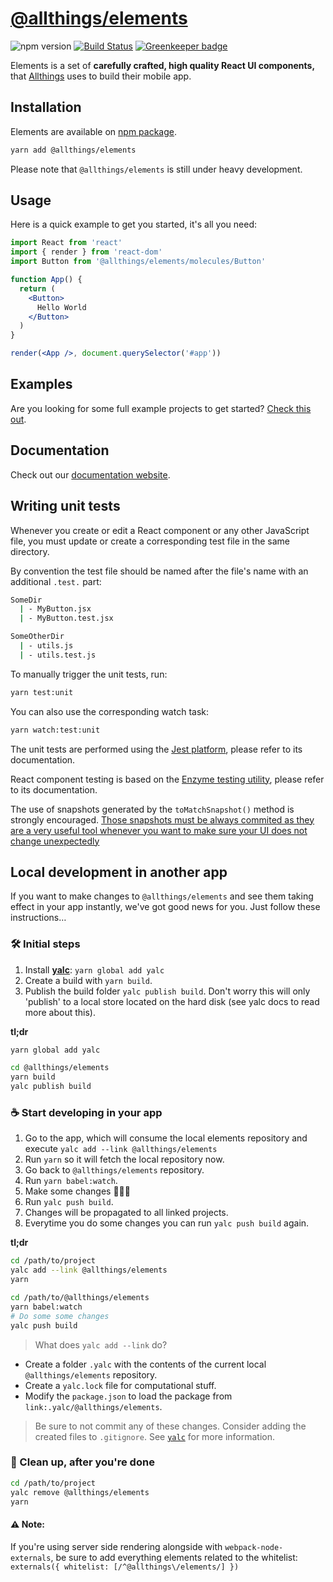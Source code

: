 # [@allthings/elements](https://github.com/allthings/elements)

<img alt="npm version" src="https://badge.fury.io/js/%40allthings%2Felements.svg"> [![Build Status](https://travis-ci.org/allthings/elements.svg?branch=master)](https://travis-ci.org/allthings/elements) [![Greenkeeper badge](https://badges.greenkeeper.io/allthings/elements.svg)](https://greenkeeper.io/)



 Elements is a set of **carefully crafted, high quality React UI components,** that [Allthings](https://www.allthings.me) uses to build their mobile app.

## Installation

Elements are available on [npm package](https://www.npmjs.com/package/@allthings/elements).

```sh
yarn add @allthings/elements
```

Please note that `@allthings/elements` is still under heavy development.

## Usage

Here is a quick example to get you started, it's all you need:

```jsx
import React from 'react'
import { render } from 'react-dom'
import Button from '@allthings/elements/molecules/Button'

function App() {
  return (
    <Button>
      Hello World
    </Button>
  )
}

render(<App />, document.querySelector('#app'))
```

## Examples

Are you looking for some full example projects to get started?
[Check this out](https://github.com/allthings/elements-example).

## Documentation

Check out our [documentation website](https://developers.allthings.me/elements/index.html).

## Writing unit tests

Whenever you create or edit a React component or any other JavaScript file, you must update or create a corresponding test file in the same directory.

By convention the test file should be named after the file's name with an additional `.test.` part:

```sh
SomeDir
  | - MyButton.jsx
  | - MyButton.test.jsx
```

```sh
SomeOtherDir
  | - utils.js
  | - utils.test.js
```

To manually trigger the unit tests, run:

```sh
yarn test:unit
```

You can also use the corresponding watch task:

```sh
yarn watch:test:unit
```

The unit tests are performed using the [Jest platform](https://facebook.github.io/jest/), please refer to its documentation.

React component testing is based on the [Enzyme testing utility](http://airbnb.io/enzyme/docs/api/), please refer to its documentation.

The use of snapshots generated by the `toMatchSnapshot()` method is strongly encouraged. [Those snapshots must be always commited as they are a very useful tool whenever you want to make sure your UI does not change unexpectedly](https://facebook.github.io/jest/docs/en/snapshot-testing.html)

## Local development in another app

If you want to make changes to `@allthings/elements` and see them taking effect in your app instantly, we've got good news for you. Just follow these instructions…

### 🛠 Initial steps

1. Install [**yalc**](https://github.com/whitecolor/yalc): `yarn global add yalc`
1. Create a build with `yarn build`.
1. Publish the build folder `yalc publish build`. Don't worry this will only 'publish' to a local store located on the hard disk (see yalc docs to read more about this).

**tl;dr**

```sh
yarn global add yalc
```
```sh
cd @allthings/elements
yarn build
yalc publish build
```

### ☕️ Start developing in your app

1. Go to the app, which will consume the local elements repository and execute `yalc add --link @allthings/elements`
1. Run `yarn` so it will fetch the local repository now.
1. Go back to `@allthings/elements` repository.
1. Run `yarn babel:watch`.
1. Make some changes 🧚‍♀️✨
1. Run `yalc push build`.
1. Changes will be propagated to all linked projects.
1. Everytime you do some changes you can run `yalc push build` again.

**tl;dr**

```sh
cd /path/to/project
yalc add --link @allthings/elements
yarn

cd /path/to/@allthings/elements
yarn babel:watch
# Do some some changes
yalc push build
```


> What does `yalc add --link` do?
>
  * Create a folder `.yalc` with the contents of the current local `@allthings/elements` repository.
  * Create a `yalc.lock` file for computational stuff.
  * Modify the `package.json` to load the package from `link:.yalc/@allthings/elements`.
>
> Be sure to not commit any of these changes. Consider adding the created files to `.gitignore`.
> See [`yalc`](https://github.com/whitecolor/yalc#what) for more information.

### 🏁 Clean up, after you're done

```sh
cd /path/to/project
yalc remove @allthings/elements
yarn
```


#### ⚠️ Note:

If you're using server side rendering alongside with `webpack-node-externals`, be sure to add everything elements related to the whitelist: `externals({ whitelist: [/^@allthings\/elements/] })`
